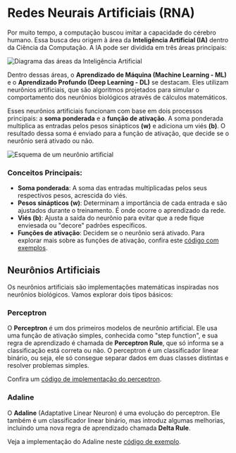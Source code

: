 # Redes Neurais Artificiais (RNA)

Por muito tempo, a computação buscou imitar a capacidade do cérebro humano. Essa busca deu origem à área da **Inteligência Artificial (IA)** dentro da Ciência da Computação. A IA pode ser dividida em três áreas principais:

![Diagrama das áreas da Inteligência Artificial](https://github.com/user-attachments/assets/80efc18b-a5fa-4a26-90f3-dd413f7ee64e)

Dentro dessas áreas, o **Aprendizado de Máquina (Machine Learning - ML)** e o **Aprendizado Profundo (Deep Learning - DL)** se destacam. Eles utilizam neurônios artificiais, que são algoritmos projetados para simular o comportamento dos neurônios biológicos através de cálculos matemáticos.

Esses neurônios artificiais funcionam com base em dois processos principais: a **soma ponderada** e a **função de ativação**. A soma ponderada multiplica as entradas pelos pesos sinápticos **(w)** e adiciona um viés **(b)**. O resultado dessa soma é enviado para a função de ativação, que decide se o neurônio será ativado ou não.

![Esquema de um neurônio artificial](https://github.com/user-attachments/assets/8964288e-e8ab-4e64-a489-149868ae37ed)

### Conceitos Principais:

* **Soma ponderada**: A soma das entradas multiplicadas pelos seus respectivos pesos, acrescida do viés.
* **Pesos sinápticos (w)**: Determinam a importância de cada entrada e são ajustados durante o treinamento. É onde ocorre o aprendizado da rede.
* **Viés (b)**: Ajusta a saída do neurônio para evitar que a rede fique enviesada ou "decore" padrões específicos.
* **Funções de ativação**: Decidem se o neurônio será ativado. Para explorar mais sobre as funções de ativação, confira este [código com exemplos](https://github.com/LeandroRodriguesCarneiro/EstudosRedesNeurais/blob/main/FuncoesAtivacao/ActivactionFunctions.ipynb).

## Neurônios Artificiais

Os neurônios artificiais são implementações matemáticas inspiradas nos neurônios biológicos. Vamos explorar dois tipos básicos:

### Perceptron

O **Perceptron** é um dos primeiros modelos de neurônio artificial. Ele usa uma função de ativação simples, conhecida como "step function", e sua regra de aprendizado é chamada de **Perceptron Rule**, que só informa se a classificação está correta ou não. O perceptron é um classificador linear binário, ou seja, ele só consegue separar dados em duas classes distintas e resolver problemas simples.

Confira um [código de implementação do perceptron](https://github.com/LeandroRodriguesCarneiro/EstudosRedesNeurais/blob/main/PerceptronSimples/Perceptron.ipynb).

### Adaline

O **Adaline** (Adaptative Linear Neuron) é uma evolução do perceptron. Ele também é um classificador linear binário, mas introduz algumas melhorias, incluindo uma nova regra de aprendizado chamada **Delta Rule**.

Veja a implementação do Adaline neste [código de exemplo]().
